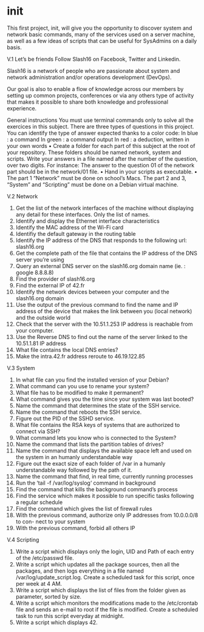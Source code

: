 # init
This first project, init, will give you the opportunity to discover system and network basic commands,
many of the services used on a server machine, as well as a few ideas of scripts that can be useful for SysAdmins
on a daily basis.

V.1 Let’s be friends
Follow Slash16 on Facebook, Twitter and Linkedin.

Slash16 is a network of people who are passionate about system and network administration and/or
operations development (DevOps).

Our goal is also to enable a flow of knowledge across our members by setting up common projects, conferences or via any
others type of activity that makes it possible to share both knowledge and professional experience.

General instructions
You must use terminal commands only to solve all the exercices in this subject.
There are three types of questions in this project. You can identify the type of answer expected thanks to a color code:
In blue : a command
In green : a command output
In red : a deduction, written in your own words
• Create a folder for each part of this subject at the root of your repository. These folders should be named network,
system and scripts. Write your answers in a file named after the number of the question, over two digits. For instance:
The answer to the question 01 of the network part should be in the network/01 file.
• Hand in your scripts as executable.
• The part 1 “Network” must be done on school’s Macs.  The part 2 and
3, “System” and “Scripting” must be done on a Debian virtual machine.


V.2 Network
1. Get the list of the network interfaces of the machine without displaying any detail for these interfaces.
Only the list of names.
2. Identify and display the Ethernet interface characteristics
3. Identify the MAC address of the Wi-Fi card
4. Identifiy the default gateway in the routing table
5. Identify the IP address of the DNS that responds to the following url: slash16.org
6. Get the complete path of the file that contains the IP address of the DNS server you’re using
7. Query an external DNS server on the slash16.org domain name (ie. : google 8.8.8.8)
8. Find the provider of slash16.org
9. Find the external IP of 42.fr
10. Identify the network devices between your computer and the slash16.org domain
11. Use the output of the previous command to find the name and IP address of the
device that makes the link between you (local network) and the outside world
12. Check that the server with the 10.51.1.253 IP address is reachable from your computer.
13. Use the Reverse DNS to find out the name of the server linked to the 10.51.1.81 IP address
14. What file contains the local DNS entries?
15. Make the intra.42.fr address reroute to 46.19.122.85


V.3 System
1. In what file can you find the installed version of your Debian?
2. What command can you use to rename your system?
3. What file has to be modified to make it permanent?
4. What command gives you the time since your system was last booted?
5. Name the command that determines the state of the SSH service.
6. Name the command that reboots the SSH service.
7. Figure out the PID of the SSHD service.
8. What file contains the RSA keys of systems that are authorized to connect via SSH?
9. What command lets you know who is connected to the System?
10. Name the command that lists the partition tables of drives?
11. Name the command that displays the available space left and used on the system in an humanly understandable way
12. Figure out the exact size of each folder of /var in a humanly understandable way followed by the path of it.
13. Name the command that find, in real time, currently running processes
14. Run the ‘tail -f /var/log/syslog‘ command in background
15. Find the command that kills the background command’s process
16. Find the service which makes it possible to run specific tasks following a regular schedule
17. Find the command which gives the list of firewall rules
18. With the previous command, authorize only IP addresses from 10.0.0.0/8 to con- nect to your system
19. With the previous command, forbid all others IP


V.4 Scripting
1. Write a script which displays only the login, UID and Path of each entry of the /etc/passwd file.
2. Write a script which updates all the package sources, then all the packages, and then logs everything in a
file named /var/log/update_script.log. Create a scheduled task for this script, once per week at 4 AM.
3. Write a script which displays the list of files from the folder given as parameter, sorted by size.
4. Write a script which monitors the modifications made to the /etc/crontab file and sends an e-mail to root if
the file is modified. Create a scheduled task to run this script everyday at midnight.
5. Write a script which displays 42.
